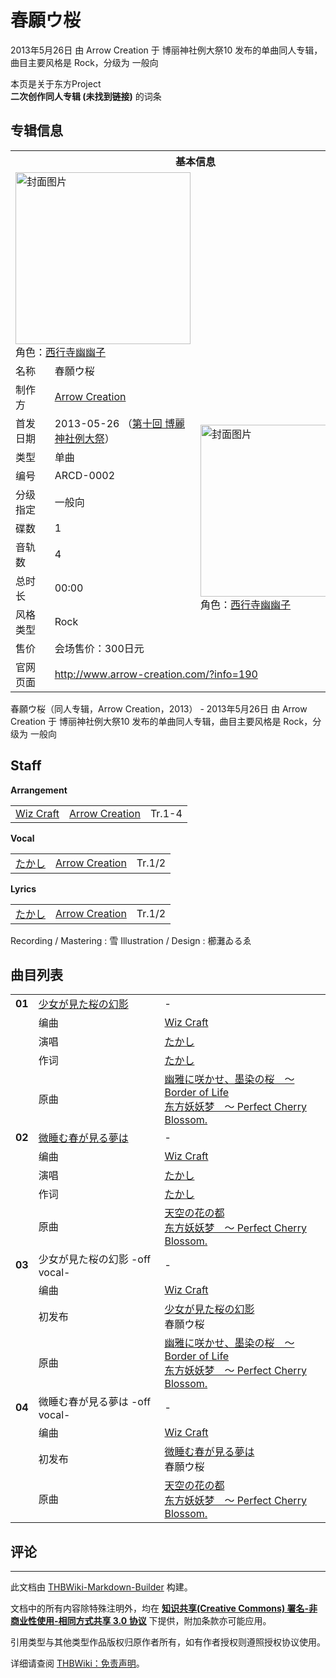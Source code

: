 # 春願ウ桜

<!-- source html: G:\repos\THBWiki-Markdown-Builder\THBWikiMarkdown\Temp\main\3\3e\ns0%3A%E6%98%A5%E9%A1%98%E3%82%A6%E6%A1%9C.html -->

2013年5月26日 由 Arrow Creation 于 博丽神社例大祭10 发布的单曲同人专辑，曲目主要风格是 Rock，分级为 一般向

本页是关于东方Project  
 **二次创作同人专辑 (未找到链接)** 的词条

## 专辑信息

<table><tbody><tr><th colspan="3">基本信息</th></tr><tr><td class="cover-artwork-mobile" colspan="2"><a href="./文件-春願ウ桜封面.jpg.md" class="image" title="封面图片"><img alt="封面图片" src="https://upload.thwiki.cc/thumb/b/b9/%E6%98%A5%E9%A1%98%E3%82%A6%E6%A1%9C%E5%B0%81%E9%9D%A2.jpg/280px-%E6%98%A5%E9%A1%98%E3%82%A6%E6%A1%9C%E5%B0%81%E9%9D%A2.jpg" decoding="async" loading="lazy" width="280" height="275" srcset="https://upload.thwiki.cc/thumb/b/b9/%E6%98%A5%E9%A1%98%E3%82%A6%E6%A1%9C%E5%B0%81%E9%9D%A2.jpg/420px-%E6%98%A5%E9%A1%98%E3%82%A6%E6%A1%9C%E5%B0%81%E9%9D%A2.jpg 1.5x, https://upload.thwiki.cc/b/b9/%E6%98%A5%E9%A1%98%E3%82%A6%E6%A1%9C%E5%B0%81%E9%9D%A2.jpg 2x" data-file-width="512" data-file-height="503"></a><div class="cover-char">角色：<a href="./西行寺幽幽子.md" title="西行寺幽幽子">西行寺幽幽子</a></div></td>
</tr><tr><td class="label">名称</td><td colspan="2"> 春願ウ桜 </td></tr><tr><td class="label">制作方</td><td><a href="./Arrow_Creation.md" title="Arrow Creation">Arrow Creation</a></td><td class="cover-artwork" rowspan="10" style="min-width:280px;"><a href="./文件-春願ウ桜封面.jpg.md" class="image" title="封面图片"><img alt="封面图片" src="https://upload.thwiki.cc/thumb/b/b9/%E6%98%A5%E9%A1%98%E3%82%A6%E6%A1%9C%E5%B0%81%E9%9D%A2.jpg/280px-%E6%98%A5%E9%A1%98%E3%82%A6%E6%A1%9C%E5%B0%81%E9%9D%A2.jpg" decoding="async" loading="lazy" width="280" height="275" srcset="https://upload.thwiki.cc/thumb/b/b9/%E6%98%A5%E9%A1%98%E3%82%A6%E6%A1%9C%E5%B0%81%E9%9D%A2.jpg/420px-%E6%98%A5%E9%A1%98%E3%82%A6%E6%A1%9C%E5%B0%81%E9%9D%A2.jpg 1.5x, https://upload.thwiki.cc/b/b9/%E6%98%A5%E9%A1%98%E3%82%A6%E6%A1%9C%E5%B0%81%E9%9D%A2.jpg 2x" data-file-width="512" data-file-height="503"></a><div class="cover-char">角色：<a href="./西行寺幽幽子.md" title="西行寺幽幽子">西行寺幽幽子</a></div></td>
</tr><tr><td class="label">首发日期</td><td>2013-05-26&#160;（<a href="/展会作品列表?e=%E5%8D%9A%E4%B8%BD%E7%A5%9E%E7%A4%BE%E4%BE%8B%E5%A4%A7%E7%A5%AD%2310">第十回 博麗神社例大祭</a>）</td></tr><tr><td class="label">类型</td><td>单曲</td></tr><tr><td class="label">编号</td><td>ARCD-0002</td></tr><tr><td class="label">分级指定</td><td>一般向</td></tr><tr><td class="label">碟数</td><td>1</td></tr><tr><td class="label">音轨数</td><td>4</td></tr><tr><td class="label">总时长</td><td>00:00</td></tr><tr><td class="label">风格类型</td><td>Rock</td></tr><tr><td class="label">售价</td><td>会场售价：300日元</td></tr>
<tr><td class="label">官网页面</td><td colspan="2"><a rel="nofollow" class="external free" href="http://www.arrow-creation.com/?info=190">http://www.arrow-creation.com/?info=190</a></td></tr></tbody></table>

春願ウ桜（同人专辑，Arrow Creation，2013） - 2013年5月26日 由 Arrow Creation 于 博丽神社例大祭10 发布的单曲同人专辑，曲目主要风格是 Rock，分级为 一般向

## Staff
  
 **Arrangement**   

<table><tbody><tr><td><a href="/index.php?title=Wiz_Craft&amp;action=edit&amp;redlink=1" class="new" title="Wiz Craft（页面不存在）">Wiz Craft</a></td><td><a href="./Arrow_Creation.md" title="Arrow Creation">Arrow Creation</a></td><td>Tr.1-4</td></tr></tbody></table>

  
 **Vocal**   

<table><tbody><tr><td><a href="/index.php?title=%E3%81%9F%E3%81%8B%E3%81%97&amp;action=edit&amp;redlink=1" class="new" title="たかし（页面不存在）">たかし</a></td><td><a href="./Arrow_Creation.md" title="Arrow Creation">Arrow Creation</a></td><td>Tr.1/2</td></tr></tbody></table>

  
 **Lyrics**   

<table><tbody><tr><td><a href="/index.php?title=%E3%81%9F%E3%81%8B%E3%81%97&amp;action=edit&amp;redlink=1" class="new" title="たかし（页面不存在）">たかし</a></td><td><a href="./Arrow_Creation.md" title="Arrow Creation">Arrow Creation</a></td><td>Tr.1/2</td></tr></tbody></table>


Recording / Mastering
: 雪
Illustration / Design
: 櫛灘ゐるゑ


## 曲目列表

<table><tbody><tr><td id="1" class="infoRD"><b>01</b></td><td id="少女が見た桜の幻影" colspan="2" class="title"><span class="new" title="（歌词页面不存在）"><a href="/index.php?title=%E6%AD%8C%E8%AF%8D:%E5%B0%91%E5%A5%B3%E3%81%8C%E8%A6%8B%E3%81%9F%E6%A1%9C%E3%81%AE%E5%B9%BB%E5%BD%B1&amp;boilerplate=模板:页面模板/曲目歌词&amp;action=edit">少女が見た桜の幻影</a></span><span class="thcsearchlinks"><a rel="nofollow" class="external text" href="https://cd.thwiki.cc?arrange=Wiz Craft&amp;vocal=たかし&amp;lyric=たかし&amp;ogmusic=幽雅に咲かせ、墨染の桜　～ Border of Life&amp;fromwiki=春願ウ桜"><span title="搜索相似同人曲"></span></a></span></td><td class="time">-</td></tr><tr><td class="left"></td><td class="label">编曲</td><td class="text" colspan="2"><a href="/index.php?title=Wiz_Craft&amp;action=edit&amp;redlink=1" class="new" title="Wiz Craft（页面不存在）">Wiz Craft</a><span class="thcsearchlinks"><a rel="nofollow" class="external text" href="https://cd.thwiki.cc?arrange=，Wiz Craft&amp;fromwiki=春願ウ桜"><span></span></a></span></td></tr><tr><td class="left"></td><td class="label">演唱</td><td class="text" colspan="2"><a href="/index.php?title=%E3%81%9F%E3%81%8B%E3%81%97&amp;action=edit&amp;redlink=1" class="new" title="たかし（页面不存在）">たかし</a><span class="thcsearchlinks"><a rel="nofollow" class="external text" href="https://cd.thwiki.cc?vocal=たかし&amp;fromwiki=春願ウ桜"><span></span></a></span></td></tr><tr><td class="left"></td><td class="label">作词</td><td class="text" colspan="2"><a href="/index.php?title=%E3%81%9F%E3%81%8B%E3%81%97&amp;action=edit&amp;redlink=1" class="new" title="たかし（页面不存在）">たかし</a><span class="thcsearchlinks"><a rel="nofollow" class="external text" href="https://cd.thwiki.cc?lyric=たかし&amp;fromwiki=春願ウ桜"><span></span></a></span></td></tr><tr><td class="left"></td><td class="label">原曲</td><td class="text" colspan="2"><span class="thcsearchlinks"><a rel="nofollow" class="external text" href="https://cd.thwiki.cc?ogmusic=幽雅に咲かせ、墨染の桜　～ Border of Life&amp;fromwiki=春願ウ桜"><span></span></a></span><div class="ogmusic"><a href="./幽雅に咲かせ、墨染の桜_～_Border_of_Life.md" class="mw-redirect" title="幽雅に咲かせ、墨染の桜 ～ Border of Life">幽雅に咲かせ、墨染の桜　～ Border of Life</a></div><div class="source"><a href="./东方妖妖梦_～_Perfect_Cherry_Blossom..md" class="mw-redirect" title="东方妖妖梦 ～ Perfect Cherry Blossom.">东方妖妖梦　～ Perfect Cherry Blossom.</a></div></td></tr>
<tr><td id="2" class="infoRD"><b>02</b></td><td id="微睡む春が見る夢は" colspan="2" class="title"><span class="new" title="（歌词页面不存在）"><a href="/index.php?title=%E6%AD%8C%E8%AF%8D:%E5%BE%AE%E7%9D%A1%E3%82%80%E6%98%A5%E3%81%8C%E8%A6%8B%E3%82%8B%E5%A4%A2%E3%81%AF&amp;boilerplate=模板:页面模板/曲目歌词&amp;action=edit">微睡む春が見る夢は</a></span><span class="thcsearchlinks"><a rel="nofollow" class="external text" href="https://cd.thwiki.cc?arrange=Wiz Craft&amp;vocal=たかし&amp;lyric=たかし&amp;ogmusic=天空の花の都&amp;fromwiki=春願ウ桜"><span title="搜索相似同人曲"></span></a></span></td><td class="time">-</td></tr><tr><td class="left"></td><td class="label">编曲</td><td class="text" colspan="2"><a href="/index.php?title=Wiz_Craft&amp;action=edit&amp;redlink=1" class="new" title="Wiz Craft（页面不存在）">Wiz Craft</a><span class="thcsearchlinks"><a rel="nofollow" class="external text" href="https://cd.thwiki.cc?arrange=，Wiz Craft&amp;fromwiki=春願ウ桜"><span></span></a></span></td></tr><tr><td class="left"></td><td class="label">演唱</td><td class="text" colspan="2"><a href="/index.php?title=%E3%81%9F%E3%81%8B%E3%81%97&amp;action=edit&amp;redlink=1" class="new" title="たかし（页面不存在）">たかし</a><span class="thcsearchlinks"><a rel="nofollow" class="external text" href="https://cd.thwiki.cc?vocal=たかし&amp;fromwiki=春願ウ桜"><span></span></a></span></td></tr><tr><td class="left"></td><td class="label">作词</td><td class="text" colspan="2"><a href="/index.php?title=%E3%81%9F%E3%81%8B%E3%81%97&amp;action=edit&amp;redlink=1" class="new" title="たかし（页面不存在）">たかし</a><span class="thcsearchlinks"><a rel="nofollow" class="external text" href="https://cd.thwiki.cc?lyric=たかし&amp;fromwiki=春願ウ桜"><span></span></a></span></td></tr><tr><td class="left"></td><td class="label">原曲</td><td class="text" colspan="2"><span class="thcsearchlinks"><a rel="nofollow" class="external text" href="https://cd.thwiki.cc?ogmusic=天空の花の都&amp;fromwiki=春願ウ桜"><span></span></a></span><div class="ogmusic"><a href="./天空の花の都.md" class="mw-redirect" title="天空の花の都">天空の花の都</a></div><div class="source"><a href="./东方妖妖梦_～_Perfect_Cherry_Blossom..md" class="mw-redirect" title="东方妖妖梦 ～ Perfect Cherry Blossom.">东方妖妖梦　～ Perfect Cherry Blossom.</a></div></td></tr>
<tr><td id="3" class="infoYD"><b>03</b></td><td id="少女が見た桜の幻影_-off_vocal-" colspan="2" class="title">少女が見た桜の幻影 -off vocal-<span class="thcsearchlinks"><a rel="nofollow" class="external text" href="https://cd.thwiki.cc?arrange=Wiz Craft&amp;ogmusic=幽雅に咲かせ、墨染の桜　～ Border of Life&amp;fromwiki=春願ウ桜"><span title="搜索相似同人曲"></span></a></span></td><td class="time">-</td></tr><tr><td class="left"></td><td class="label">编曲</td><td class="text" colspan="2"><a href="/index.php?title=Wiz_Craft&amp;action=edit&amp;redlink=1" class="new" title="Wiz Craft（页面不存在）">Wiz Craft</a><span class="thcsearchlinks"><a rel="nofollow" class="external text" href="https://cd.thwiki.cc?arrange=，Wiz Craft&amp;fromwiki=春願ウ桜"><span></span></a></span></td></tr><tr><td class="left"></td><td class="label">初发布</td><td class="text" colspan="2"><a href="/%E6%98%A5%E9%A1%98%E3%82%A6%E6%A1%9C#1" title="春願ウ桜">少女が見た桜の幻影</a><div class="source"><a class="mw-selflink selflink">春願ウ桜</a></div></td></tr><tr><td class="left"></td><td class="label">原曲</td><td class="text" colspan="2"><span class="thcsearchlinks"><a rel="nofollow" class="external text" href="https://cd.thwiki.cc?ogmusic=幽雅に咲かせ、墨染の桜　～ Border of Life&amp;fromwiki=春願ウ桜"><span></span></a></span><div class="ogmusic"><a href="./幽雅に咲かせ、墨染の桜_～_Border_of_Life.md" class="mw-redirect" title="幽雅に咲かせ、墨染の桜 ～ Border of Life">幽雅に咲かせ、墨染の桜　～ Border of Life</a></div><div class="source"><a href="./东方妖妖梦_～_Perfect_Cherry_Blossom..md" class="mw-redirect" title="东方妖妖梦 ～ Perfect Cherry Blossom.">东方妖妖梦　～ Perfect Cherry Blossom.</a></div></td></tr>
<tr><td id="4" class="infoYD"><b>04</b></td><td id="微睡む春が見る夢は_-off_vocal-" colspan="2" class="title">微睡む春が見る夢は -off vocal-<span class="thcsearchlinks"><a rel="nofollow" class="external text" href="https://cd.thwiki.cc?arrange=Wiz Craft&amp;ogmusic=天空の花の都&amp;fromwiki=春願ウ桜"><span title="搜索相似同人曲"></span></a></span></td><td class="time">-</td></tr><tr><td class="left"></td><td class="label">编曲</td><td class="text" colspan="2"><a href="/index.php?title=Wiz_Craft&amp;action=edit&amp;redlink=1" class="new" title="Wiz Craft（页面不存在）">Wiz Craft</a><span class="thcsearchlinks"><a rel="nofollow" class="external text" href="https://cd.thwiki.cc?arrange=，Wiz Craft&amp;fromwiki=春願ウ桜"><span></span></a></span></td></tr><tr><td class="left"></td><td class="label">初发布</td><td class="text" colspan="2"><a href="/%E6%98%A5%E9%A1%98%E3%82%A6%E6%A1%9C#2" title="春願ウ桜">微睡む春が見る夢は</a><div class="source"><a class="mw-selflink selflink">春願ウ桜</a></div></td></tr><tr><td class="left"></td><td class="label">原曲</td><td class="text" colspan="2"><span class="thcsearchlinks"><a rel="nofollow" class="external text" href="https://cd.thwiki.cc?ogmusic=天空の花の都&amp;fromwiki=春願ウ桜"><span></span></a></span><div class="ogmusic"><a href="./天空の花の都.md" class="mw-redirect" title="天空の花の都">天空の花の都</a></div><div class="source"><a href="./东方妖妖梦_～_Perfect_Cherry_Blossom..md" class="mw-redirect" title="东方妖妖梦 ～ Perfect Cherry Blossom.">东方妖妖梦　～ Perfect Cherry Blossom.</a></div></td></tr></tbody></table>



## 评论




---

此文档由 [THBWiki-Markdown-Builder](https://github.com/Delsin-Yu/THBWiki-Markdown-Builder) 构建。

文档中的所有内容除特殊注明外，均在 [**知识共享(Creative Commons) 署名-非商业性使用-相同方式共享 3.0 协议**](https://creativecommons.org/licenses/by-sa/3.0/deed.zh-hans) 下提供，附加条款亦可能应用。

引用类型与其他类型作品版权归原作者所有，如有作者授权则遵照授权协议使用。

详细请查阅 [THBWiki：免责声明](https://thbwiki.cc/THBWiki:%E5%85%8D%E8%B4%A3%E5%A3%B0%E6%98%8E)。

